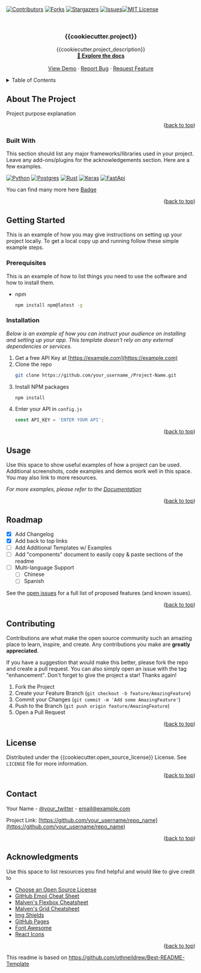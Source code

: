 
<a name="readme-top"></a>


[![Contributors][contributors-shield]][contributors-url] [![Forks][forks-shield]][forks-url] [![Stargazers][stars-shield]][stars-url] [![Issues][issues-shield]][issues-url][![MIT License][license-shield]][license-url]

<br />
<div align="center">

  <h3 align="center">{{cookiecutter.project}}</h3>

  <p align="center">
    {{cookiecutter.project_description}}
    <br />
    <a href="your_link"><strong> &#128217 Explore the docs</strong></a>
    <br />
    <br />
    <a href="your_link">View Demo</a>
    ·
    <a href="your_link">Report Bug</a>
    ·
    <a href="your_link">Request Feature</a>
  </p>
</div>


<details>
  <summary>Table of Contents</summary>
  <ol>
    <li>
      <a href="#about-the-project">About The Project</a>
      <ul>
        <li><a href="#built-with">Built With</a></li>
      </ul>
    </li>
    <li>
      <a href="#getting-started">Getting Started</a>
      <ul>
        <li><a href="#prerequisites">Prerequisites</a></li>
        <li><a href="#installation">Installation</a></li>
      </ul>
    </li>
    <li><a href="#usage">Usage</a></li>
    <li><a href="#roadmap">Roadmap</a></li>
    <li><a href="#contributing">Contributing</a></li>
    <li><a href="#license">License</a></li>
    <li><a href="#contact">Contact</a></li>
    <li><a href="#acknowledgments">Acknowledgments</a></li>
  </ol>
</details>


## About The Project

Project purpose explanation


<p align="right">(<a href="#readme-top">back to top</a>)</p>


### Built With

This section should list any major frameworks/libraries used in your project. Leave any add-ons/plugins for the acknowledgements section. Here are a few examples.

[![Python][Python.com]][Python-url]
[![Postgres][Postgres.com]][Postgres-url]
[![Rust][Rust.com]][Rust-url]
[![Keras][Keras.com]][Keras-url]
[![FastApi][FastApi.com]][FastApi-url]

You can find many more here [Badge](https://ileriayo.github.io/markdown-badges/)

<p align="right">(<a href="#readme-top">back to top</a>)</p>



## Getting Started

This is an example of how you may give instructions on setting up your project locally.
To get a local copy up and running follow these simple example steps.

### Prerequisites

This is an example of how to list things you need to use the software and how to install them.
* npm
  ```sh
  npm install npm@latest -g
  ```

### Installation

_Below is an example of how you can instruct your audience on installing and setting up your app. This template doesn't rely on any external dependencies or services._

1. Get a free API Key at [https://example.com](https://example.com)
2. Clone the repo
   ```sh
   git clone https://github.com/your_username_/Project-Name.git
   ```
3. Install NPM packages
   ```sh
   npm install
   ```
4. Enter your API in `config.js`
   ```js
   const API_KEY = 'ENTER YOUR API';
   ```

<p align="right">(<a href="#readme-top">back to top</a>)</p>


## Usage

Use this space to show useful examples of how a project can be used. Additional screenshots, code examples and demos work well in this space. You may also link to more resources.

_For more examples, please refer to the [Documentation](https://example.com)_

<p align="right">(<a href="#readme-top">back to top</a>)</p>


## Roadmap

- [x] Add Changelog
- [x] Add back to top links
- [ ] Add Additional Templates w/ Examples
- [ ] Add "components" document to easily copy & paste sections of the readme
- [ ] Multi-language Support
    - [ ] Chinese
    - [ ] Spanish

See the [open issues](https://github.com/othneildrew/Best-README-Template/issues) for a full list of proposed features (and known issues).

<p align="right">(<a href="#readme-top">back to top</a>)</p>

## Contributing

Contributions are what make the open source community such an amazing place to learn, inspire, and create. Any contributions you make are **greatly appreciated**.

If you have a suggestion that would make this better, please fork the repo and create a pull request. You can also simply open an issue with the tag "enhancement".
Don't forget to give the project a star! Thanks again!

1. Fork the Project
2. Create your Feature Branch (`git checkout -b feature/AmazingFeature`)
3. Commit your Changes (`git commit -m 'Add some AmazingFeature'`)
4. Push to the Branch (`git push origin feature/AmazingFeature`)
5. Open a Pull Request

<p align="right">(<a href="#readme-top">back to top</a>)</p>


## License

Distributed under the {{cookiecutter.open_source_license}} License. See `LICENSE` file for more information.

<p align="right">(<a href="#readme-top">back to top</a>)</p>



## Contact

Your Name - [@your_twitter](https://twitter.com/your_username) - email@example.com

Project Link: [https://github.com/your_username/repo_name](https://github.com/your_username/repo_name)

<p align="right">(<a href="#readme-top">back to top</a>)</p>



## Acknowledgments

Use this space to list resources you find helpful and would like to give credit to

* [Choose an Open Source License](https://choosealicense.com)
* [GitHub Emoji Cheat Sheet](https://www.webpagefx.com/tools/emoji-cheat-sheet)
* [Malven's Flexbox Cheatsheet](https://flexbox.malven.co/)
* [Malven's Grid Cheatsheet](https://grid.malven.co/)
* [Img Shields](https://shields.io)
* [GitHub Pages](https://pages.github.com)
* [Font Awesome](https://fontawesome.com)
* [React Icons](https://react-icons.github.io/react-icons/search)

<p align="right">(<a href="#readme-top">back to top</a>)</p>


[contributors-shield]: https://img.shields.io/github/contributors/othneildrew/Best-README-Template.svg?style=for-the-badge
[contributors-url]: your_link
[forks-shield]: https://img.shields.io/github/forks/othneildrew/Best-README-Template.svg?style=for-the-badge
[forks-url]: your_link
[stars-shield]: https://img.shields.io/github/stars/othneildrew/Best-README-Template.svg?style=for-the-badge
[stars-url]: your_link
[issues-shield]: https://img.shields.io/github/issues/othneildrew/Best-README-Template.svg?style=for-the-badge
[issues-url]: your_link
[license-shield]: https://img.shields.io/github/license/othneildrew/Best-README-Template.svg?style=for-the-badge
[license-url]: your_link
[Postgres.com]: https://img.shields.io/badge/postgres-%23316192.svg?style=for-the-badge&logo=postgresql&logoColor=white
[Postgres-url]: https://www.postgresql.org
[Python.com]: https://img.shields.io/badge/python-3670A0?style=for-the-badge&logo=python&logoColor=ffdd54
[Python-url]: https://www.python.org
[Rust.com]:https://img.shields.io/badge/rust-%23000000.svg?style=for-the-badge&logo=rust&logoColor=white
[Rust-url]:https://www.rust-lang.org/it
[Keras.com]:https://img.shields.io/badge/Keras-%23D00000.svg?style=for-the-badge&logo=Keras&logoColor=white
[Keras-url]:https://keras.io
[FastApi.com]: https://img.shields.io/badge/FastAPI-005571?style=for-the-badge&logo=fastapi
[FastApi-url]: https://fastapi.tiangolo.com


This readme is based on https://github.com/othneildrew/Best-README-Template